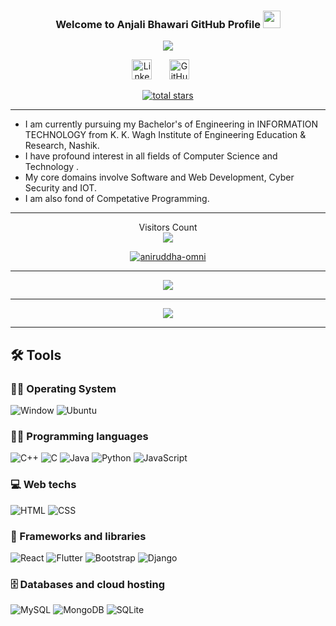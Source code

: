 <h3 align="center" >
  Welcome to Anjali Bhawari GitHub Profile
  <img src="https://media.giphy.com/media/hvRJCLFzcasrR4ia7z/giphy.gif" width="28">
</h3>
<p align="center">
  <a href="https://github.com/DenverCoder1/readme-typing-svg"><img src="https://readme-typing-svg.herokuapp.com/?lines=A%20Competative%20Coding%20Enthusiast;BE%20Graduate%20int%20IT%20;Always%20learning%20new%20things&font=Fira%20Code&center=true&width=440&height=45&color=99B2DD&vCenter=true&size=22"></a>
</p>
<p align="center">
  <a href="https://www.linkedin.com/in/anjali-vivek-bhawari-7b149a205"><img width="32px" alt="LinkedIn" title="LinkedIn" src="https://camo.githubusercontent.com/c8a9c5b414cd812ad6a97a46c29af67239ddaeae08c41724ff7d945fb4c047e5/68747470733a2f2f6564656e742e6769746875622e696f2f537570657254696e7949636f6e732f696d616765732f7376672f6c696e6b6564696e2e737667"></a>
  &#8287;&#8287;&#8287;&#8287;&#8287;
  <a href="https://github.com/Anjali1822"><img width="32px" alt="GitHub" title="GitHub" src="https://camo.githubusercontent.com/b079fe922f00c4b86f1b724fbc2e8141c468794ce8adbc9b7456e5e1ad09c622/68747470733a2f2f6564656e742e6769746875622e696f2f537570657254696e7949636f6e732f696d616765732f7376672f6769746875622e737667"/></a>
  &#8287;&#8287;&#8287;&#8287;&#8287;  
</p>


<p align="center">
  <a href="https://github.com/Anjali1822?tab=repositories&sort=stargazers">
    <img alt="total stars" title="Total stars on GitHub" src="https://custom-icon-badges.herokuapp.com/badge/dynamic/json?logo=star&color=55960c&labelColor=488207&label=Stars&style=for-the-badge&query=%24.stars&url=https://api.github-star-counter.workers.dev/user/Anjali1822"></a>
</p>


  ------------------------------
- I am currently pursuing my Bachelor's of Engineering in INFORMATION TECHNOLOGY from K. K. Wagh Institute of Engineering Education & Research, Nashik.
- I have profound interest in all fields of Computer Science and Technology .
- My core domains involve Software and Web Development, Cyber Security and IOT.
- I am also fond of Competative Programming.

--------------------------------
<p align="center">
  Visitors Count<br>
  <img src="https://profile-counter.glitch.me/Anjali1822/count.svg" />
</p>

<p align="center"> <a href="https://github.com/ryo-ma/github-profile-trophy"><img src="https://github-profile-trophy.vercel.app/?username=Anjali1822" alt="aniruddha-omni" /></a> </p>

 -------------------------------
 <p align="center">
  <img src="https://github-readme-stats.vercel.app/api?username=Anjali1822&&show_icons=true&title_color=ffffff&icon_color=bb2acf&text_color=daf7dc&bg_color=151515">
</p>

--------------------------------
<p align="center">
  <img src="https://github-readme-stats.vercel.app/api/top-langs/?username=Anjali1822&&show_icons=true&title_color=ffffff&icon_color=bb2acf&text_color=daf7dc&bg_color=151515">  
</p>


--------------------------------
## 🛠️ Tools

### 👨‍💻 Operating System
<p>
 
  <img alt="Window" src="https://img.shields.io/badge/Windows-0078D6?style=for-the-badge&logo=windows&logoColor=white">
  <img alt="Ubuntu" src="https://img.shields.io/badge/Ubuntu-E95420?style=for-the-badge&logo=ubuntu&logoColor=white">
</p>

### 👨‍💻 Programming languages
<p>
  <img alt="C++" src="https://img.shields.io/badge/C%2B%2B-00599C?style=for-the-badge&logo=c%2B%2B&logoColor=white">
  <img alt="C" src="https://img.shields.io/badge/C-00599C?style=for-the-badge&logo=c&logoColor=white">
  <img alt="Java" src="https://img.shields.io/badge/Java-ED8B00?style=for-the-badge&logo=java&logoColor=white">
  <img alt="Python" src="https://img.shields.io/badge/Python-3776AB?style=for-the-badge&logo=python&logoColor=white">
  <img alt="JavaScript" src="https://img.shields.io/badge/JavaScript-F7DF1E?style=for-the-badge&logo=javascript&logoColor=black">
</p>

### 💻 Web techs

<p>
  <img alt="HTML" src="https://img.shields.io/badge/HTML-239120?style=for-the-badge&logo=html5&logoColor=white">
  <img alt="CSS" src="https://img.shields.io/badge/CSS-239120?&style=for-the-badge&logo=css3&logoColor=white">
</p>

### 🧰 Frameworks and libraries

<p>
  <img alt="React" src="https://img.shields.io/badge/React-20232A?style=for-the-badge&logo=react&logoColor=61DAFB">
  <img alt="Flutter" src="https://img.shields.io/badge/Flutter-02569B?style=for-the-badge&logo=flutter&logoColor=white">
  <img alt="Bootstrap" src="https://img.shields.io/badge/Bootstrap-563D7C?style=for-the-badge&logo=bootstrap&logoColor=white">
  <img alt="Django" src="https://img.shields.io/badge/Django-092E20?style=for-the-badge&logo=django&logoColor=white">
</p>

### 🗄️ Databases and cloud hosting

<p>
  <img alt="MySQL" src="https://img.shields.io/badge/MySQL-00000F?style=for-the-badge&logo=mysql&logoColor=white">
  <img alt="MongoDB" src ="https://img.shields.io/badge/MongoDB-4EA94B?style=for-the-badge&logo=mongodb&logoColor=white">
  <img alt="SQLite" src="https://img.shields.io/badge/SQLite-07405E?style=for-the-badge&logo=sqlite&logoColor=white">

</p>
